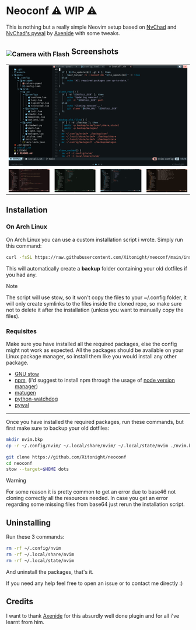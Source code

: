 # Neoconf ⚠️ WIP ⚠️

This is nothing but a really simple Neovim setup based on [NvChad](https://nvchad.com/) and [NvChad's pywal](https://github.com/NvChad/pywal) by [Axenide](https://github.com/Axenide) with some tweaks.

<h2><sub><img src="https://raw.githubusercontent.com/Tarikul-Islam-Anik/Animated-Fluent-Emojis/master/Emojis/Objects/Camera%20with%20Flash.png" alt="Camera with Flash" width="25" height="25" /></sub> Screenshots</h2>
<table align="center">
  <tr>
    <td colspan="4"><img src="assets/1.png"></td>
  </tr>
  <tr>
    <td colspan="1"><img src="assets/2.png"></td>
    <td colspan="1"><img src="assets/3.png"></td>
    <td colspan="1" align="center"><img src="assets/4.png"></td>
    <td colspan="1" align="center"><img src="assets/5.png"></td>
  </tr>
</table>

## Installation

### On Arch Linux

On Arch Linux you can use a custom installation script i wrote.
Simply run this command:

```bash
curl -fsSL https://raw.githubusercontent.com/Xitonight/neoconf/main/install.sh | bash
```

This will automatically create a **backup** folder containing your old dotfiles if you had any.

> [!NOTE]
> The script will use stow, so it won't copy the files to your ~/.config folder, it will only create symlinks to the files inside the cloned repo, so make sure not to delete it after the installation (unless you want to manually copy the files).

### Requisites

Make sure you have installed all the required packages, else the config might not work as expected.
All the packages should be available on your Linux package manager, so install them like you would install any other package.

- [GNU stow](https://www.gnu.org/software/stow/)
- [npm](https://www.npmjs.com), (i'd suggest to install npm through the usage of [node version manager](https://github.com/nvm-sh/nvm))
- [matugen](https://github.com/InioX/matugen) 
- [python-watchdog](https://pypi.org/project/watchdog/)
- [pywal](https://github.com/dylanaraps/pywal) 

----------

Once you have installed the required packages, run these commands, but first make sure to backup your old dotfiles:

```bash
mkdir nvim.bkp
cp -r ~/.config/nvim/ ~/.local/share/nvim/ ~/.local/state/nvim ./nvim.bkp
```

```bash
git clone https://github.com/Xitonight/neoconf
cd neoconf
stow --target=$HOME dots
```

> [!WARNING]
> For some reason it is pretty common to get an error due to base46 not cloning correctly all the resources needed. In case you get an error regarding some missing files from base64 just rerun the installation script.

## Uninstalling

Run these 3 commands:

```bash
rm -rf ~/.config/nvim
rm -rf ~/.local/share/nvim
rm -rf ~/.local/state/nvim
```

And uninstall the packages, that's it.

If you need any help feel free to open an issue or to contact me directly :)

## Credits

I want to thank [Axenide](https://github.com/Axenide) for this absurdly well done plugin and for all i've learnt from him.
